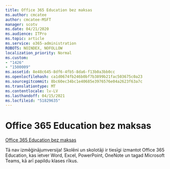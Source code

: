 ```yaml
---
title: Office 365 Education bez maksas
ms.author: cmcatee
author: cmcatee-MSFT
manager: scotv
ms.date: 04/21/2020
ms.audience: ITPro
ms.topic: article
ms.service: o365-administration
ROBOTS: NOINDEX, NOFOLLOW
localization_priority: Normal
ms.custom:
- "1426"
- "1500009"
ms.assetid: 8e48c645-8df6-4fb5-8da6-f13b0a3bb0cc
ms.openlocfilehash: ca1d0674fb246b0bf7b3899b21fac503675c0a23
ms.sourcegitcommit: 8bc60ec34bc1e40685e3976576e04a2623f63a7c
ms.translationtype: MT
ms.contentlocale: lv-LV
ms.lasthandoff: 04/15/2021
ms.locfileid: "51829635"
---
```

# <a name="office-365-education-for-free"></a>Office 365 Education bez maksas

[Office 365 Education bez maksas](https://products.office.com/student/office-in-education?ms.officeurl=students)
  
Tā nav izmēģinājumversija! Skolēni un skolotāji ir tiesīgi izmantot Office 365 Education, kas ietver Word, Excel, PowerPoint, OneNote un tagad Microsoft Teams, kā arī papildu klases rīkus.
